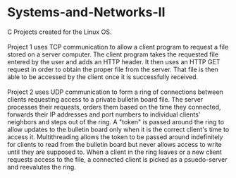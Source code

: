 # Systems-and-Networks-II
C Projects created for the Linux OS.<br></br>
Project 1 uses TCP communication to allow a client program to request a file stored on a server computer.  The client program takes the requested file entered by the user and adds an HTTP header.  It then uses an HTTP GET request in order to obtain the proper file from the server.  That file is then able to be accessed by the client once it is successfully received.<br></br>
Project 2 uses UDP communication to form a ring of connections between clients requesting access to a private bulletin board file.  The server processes their requests, orders them based on the time they connected, forwards their IP addresses and port numbers to individual clients' neighbors and steps out of the ring.  A "token" is passed around the ring to allow updates to the bulletin board only when it is the correct client's time to access it.  Multithreading allows the token to be passed around indefinitely for clients to read from the bulletin board but never allows access to write until they are supposed to.  When a client in the ring leaves or a new client requests access to the file, a connected client is picked as a psuedo-server and reevalutes the ring. 
